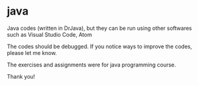 # java
Java codes (written in DrJava), but they can be run using other softwares such as Visual Studio Code, Atom

The codes should be debugged. If you notice ways to improve the codes, please let me know.

The exercises and assignments were for java programming course.

Thank you!
